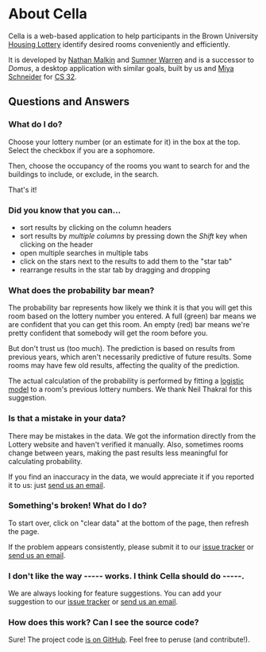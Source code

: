 About Cella
===========
Cella is a web-based application to help participants in the Brown University [Housing Lottery](http://reslife.brown.edu/current_students/lottery/about.html) identify desired rooms conveniently and efficiently.

It is developed by [Nathan Malkin][] and [Sumner Warren][] and is a successor to _Domus_, a desktop application with similar goals, built by us and [Miya Schneider][] for [CS 32](http://cs.brown.edu/courses/csci0320.html).


Questions and Answers
---------------------

### What do I do?
Choose your lottery number (or an estimate for it) in the box at the top. Select the checkbox if you are a sophomore.

Then, choose the occupancy of the rooms you want to search for and the buildings to include, or exclude, in the search.

That's it!

### Did you know that you can...

* sort results by clicking on the column headers
* sort results by *multiple columns* by pressing down the *Shift* key when clicking on the header
* open multiple searches in multiple tabs
* click on the stars next to the results to add them to the "star tab"
* rearrange results in the star tab by dragging and dropping

### What does the probability bar mean?
The probability bar represents how likely we think it is that you will get this room based on the lottery number you entered. A full (green) bar means we are confident that you can get this room. An empty (red) bar means we're pretty confident that somebody will get the room before you.

But don't trust us (too much). The prediction is based on results from previous years, which aren't necessarily predictive of future results. Some rooms may have few old results, affecting the quality of the prediction.

The actual calculation of the probability is performed by fitting a [logistic model](http://en.wikipedia.org/wiki/Logistic_regression) to a room's previous lottery numbers. We thank Neil Thakral for this suggestion.

### Is that a mistake in your data?
There may be mistakes in the data. We got the information directly from the Lottery website and haven't verified it manually. Also, sometimes rooms change between years, making the past results less meaningful for calculating probability.

If you find an inaccuracy in the data, we would appreciate it if you reported it to us: just [send us an email][].

### Something's broken! What do I do?
To start over, click on "clear data" at the bottom of the page, then refresh the page.

If the problem appears consistently, please submit it to our [issue tracker][] or [send us an email][].

### I don't like the way ----- works. I think Cella should do -----.
We are always looking for feature suggestions. You can add your suggestion to our [issue tracker][] or [send us an email][].

### How does this work? Can I see the source code?
Sure! The project code [is on GitHub](https://github.com/nmalkin/cella). Feel free to peruse (and contribute!).



[issue tracker]: https://github.com/nmalkin/cella/issues
[send us an email]: http://www.google.com/recaptcha/mailhide/d?k=01bp7JyIti_rLGDhgxUfjeeA==&c=PzG-9KnaNLiH8dWk79HaWw==

[Nathan Malkin]: http://cs.brown.edu/people/nmalkin/
[Sumner Warren]: http://cs.brown.edu/people/jswarren/
[Miya Schneider]: http://cs.brown.edu/people/mmschnei/
